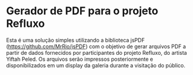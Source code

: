 # Gerador de PDF para o projeto Refluxo

Esta é uma solução simples utilizando a biblioteca jsPDF (https://github.com/MrRio/jsPDF) com o objetivo de gerar arquivos PDF a partir de dados fornecidos por participantes do projeto Refluxo, do artista Yiftah Peled. Os arquivos serão impressos posteriormente e disponibilizados em um display da galeria durante a visitação do público.
